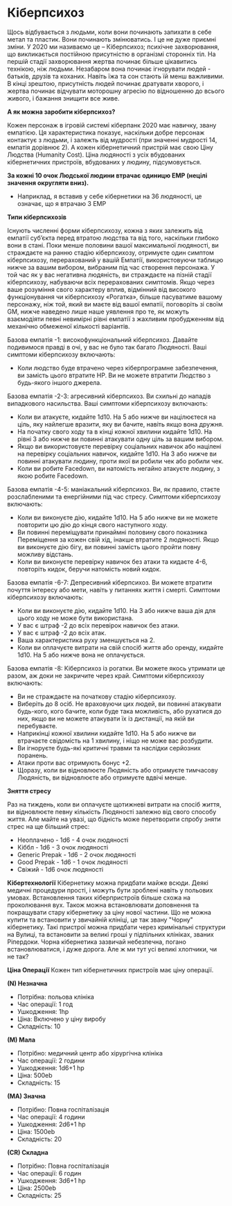 # Кіберпсихоз
Щось відбувається з людьми, коли вони починають запихати в себе метал та пластик. Вони починають змінюватись. І це не дуже приємні зміни. У 2020 ми називаємо це – Кіберпсихоз; психічне захворювання, що викликається постійною присутністю в організмі сторонніх тіл. На першій стадії захворювання жертва починає більше цікавитись технікою, ніж людьми. Незабаром вона починає ігнорувати людей - батьків, друзів та коханих. Навіть їжа та сон стають їй менш важливими. В кінці зрештою, присутність людей починає дратувати хворого, і жертва починає відчувати моторошну агресію по відношенню до всього живого, і бажання знищити все живе.

**А як можна заробити кіберпсихоз?**

Кожен персонаж в ігровій системі кіберпанк 2020 має навичку, звану емпатією. Ця характеристика показує, наскільки добре персонаж контактує з людьми, і залежть від мудрості (при значенні мудрості 14, емпатія дорівнює 2). А кожен кібернетичний пристрій має свою
Ціну Людства (Humanity Cost). Ціна людяності з усіх вбудованих кібернетичних пристроїв, вбудованих у людину, підсумовується.

**За кожні 10 очок Людської людини втрачає одиницю EMP (нецілі значення округляти вниз).**

- Наприклад, я вставив у себе кібернетики на 36 людяності, це означає, що я втрачаю 3 EMP

**Типи кіберпсихозів**

Існують численні форми кіберпсихозу, кожна з яких залежить від емпатії суб’єкта перед втратою людства та від того, наскільки глибоко вони в стані. Поки менше половини вашої максимальної людяності, ви страждаєте на ранню стадію кіберпсихозу, отримуєте один симптом кіберпсихозу, перерахований у вашій Емпатії, використовуючи таблицю нижче за вашим вибором, вибраним під час створення персонажа. У той час як у вас негативна людяність, ви страждаєте на пізній стадії кіберпсихозу, набуваючи всіх перерахованих симптомів. Якщо через ваше розуміння свого характеру вплив, відмінний від високого функціонування чи кіберпсихозу «Рогатка», більше пасуватиме вашому персонажу, ніж той, який ви маєте від вашої емпатії, поговоріть зі своїм GM, нижче наведено лише наше уявлення про те, як можуть взаємодіяти певні невимірні рівні емпатії з жахливим пробудженням від механічно обмеженої кількості варіантів.

Базова емпатія -1: високофункціональний кіберпсихоз. 
Давайте подивимося правді в очі, у вас не було так багато Людяності. Ваші симптоми кіберпсихозу включають:

- Коли людство буде втрачено через кіберпрограмне забезпечення, ви замість цього втратите HP. Ви не можете втратити Людство з будь-якого іншого джерела.

Базова емпатія -2-3: агресивний кіберпсихоз. 
Ви схильні до нападів випадкового насильства. Ваші симптоми кіберпсихозу включають:

- Коли ви атакуєте, кидайте 1d10. На 5 або нижче ви націлюєтеся на ціль, яку найлегше вразити, яку ви бачите, навіть якщо вона дружня.
- На початку свого ходу та в кінці кожної хвилини кидайте 1d10. На рівні 3 або нижче ви повинні атакувати одну ціль за вашим вибором.
- Якщо ви використовуєте перевірку соціальних навичок або націлені на перевірку соціальних навичок, кидайте 1d10. На 3 або нижче ви повинні атакувати людину, проти якої ви робили чек або робили чек.
- Коли ви робите Facedown, ви натомість негайно атакуєте людину, з якою робите Facedown.

Базова емпатія -4-5: маніакальний кіберпсихоз. 
Ви, як правило, стаєте розслабленими та енергійними під час стресу. Симптоми кіберпсихозу включають:

- Коли ви виконуєте дію, кидайте 1d10. На 5 або нижче ви не можете повторити цю дію до кінця свого наступного ходу.
- Ви повинні переміщувати принаймні половину свого показника Переміщення за кожен свій хід, інакше втратите 2 людяності. Якщо ви виконуєте дію бігу, ви повинні замість цього пройти повну можливу відстань.
- Коли ви виконуєте перевірку навичок без атаки та кидаєте 4-6, повторіть кидок, беручи натомість новий кидок.

Базова емпатія -6-7: Депресивний кіберпсихоз. 
Ви можете втратити почуття інтересу або мети, навіть у питаннях життя і смерті. Симптоми кіберпсихозу включають:

- Коли ви виконуєте дію, кидайте 1d10. На 3 або нижче ваша дія для цього ходу не може бути використана.
- У вас є штраф -2 до всіх перевірок навичок без атаки.
- У вас є штраф -2 до всіх атак.
- Ваша характеристика руху зменшується на 2.
- Коли ви оплачуєте витрати на свій спосіб життя або оренду, кидайте 1d10. На 5 або нижче вона не оплачується.

Базова емпатія -8: Кіберпсихоз із рогатки. 
Ви можете якось утримати це разом, аж доки не закричите через край. Симптоми кіберпсихозу включають:

- Ви не страждаєте на початкову стадію кіберпсихозу.
- Виберіть до 8 осіб. Не враховуючи цих людей, ви повинні атакувати будь-кого, кого бачите, коли буде така можливість, або рухатися до них, якщо ви не можете атакувати їх із дистанції, на якій ви перебуваєте.
- Наприкінці кожної хвилини кидайте 1d10. На 5 або нижче ви втрачаєте свідомість на 1 хвилину, і ніщо не може вас розбудити.
- Ви ігноруєте будь-які критичні травми та наслідки серйозних поранень.
- Атаки проти вас отримують бонус +2.
- Щоразу, коли ви відновлюєте Людяність або отримуєте тимчасову Людяність, ви відновлюєте або отримуєте вдвічі менше.

**Зняття стресу**

Раз на тиждень, коли ви оплачуєте щотижневі витрати на спосіб життя, ви відновлюєте певну кількість Людяності залежно від свого способу життя. Але майте на увазі, що бідність може перетворити спробу зняти стрес на ще більший стрес:

- Неоплачено - 1d6 - 4 очок людяності
- Кіббл - 1d6 - 3 очок людяності
- Generic Prepak - 1d6 - 2 очок людяності
- Good Prepak - 1d6 - 1 очок людяності
- Свіжий - 1d6 очок людяності

**Кібертехнології**
Кібернетику можна придбати майже всюди. Деякі медичні процедури прості, і можуть бути зроблені навіть у польових умовах. Встановлення
таких кіберпристроїв більше схожа на проколювання вух. Також можна встановлювати доповнення та покращувати стару кібернетику за ціну нової частини. Що не можна купити та встановити у звичайній клініці, це так звану "Чорну" кібернетику. Такі пристрої можна придбати через кримінальні структури на Вулиці, та встановити за великі гроші у підпільних клініках, званих Ріпердоки. Чорна кібернетика зазвичай небезпечна, погано встановлюватися, і дуже дорога. Але ж ми тут усі великі хлопчики, чи не так?

**Ціна Операції**
Кожен тип кібернетичних пристроїв має ціну операції.

**(N) Незначна**
- Потрібна: польова клініка
- Час операції: 1 год
- Ушкодження: 1hp
- Ціна: Включено у ціну виробу
- Складність: 10

**(M) Мала**
- Потрібно: медичний центр або хірургічна клініка
- Час операції: 2 години
- Ушкодження: 1d6+1 hp
- Ціна: 500eb
- Складність: 15

**(MA) Значна**
- Потрібно: Повна госпіталізація
- Час операції: 4 години
- Ушкодження: 2d6+1 hp
- Ціна: 1500eb
- Складність: 20

**(CR) Складна**
- Потрібно: Повна госпіталізація
- Час операції: 6 годин
- Ушкодження: 3d6+1 hp
- Ціна: 2500eb
- Складність: 25